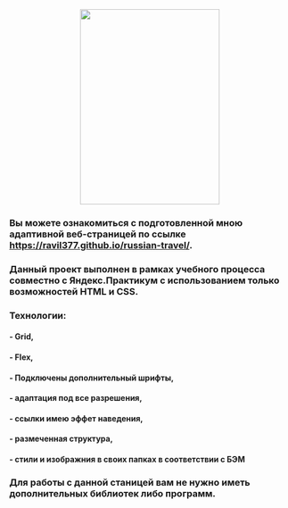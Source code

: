 <center><img src="https://github.com/Ravil377/russian-travel/blob/master/assets/russian_travel.gif" width="250" height="350"></center>

### Вы можете ознакомиться c подготовленной мною адаптивной веб-страницей по ссылке https://ravil377.github.io/russian-travel/.
### Данный проект выполнен в рамках учебного процесса совместно с Яндекс.Практикум с использованием только возможностей HTML и CSS.
### Технологии:
####  - Grid,
####  - Flex,
####  - Подключены дополнительный шрифты,
####  - адаптация под все разрешения,
####  - ссылки имею эффет наведения,
####  - размеченная структура,
####  - стили и изображния в своих папках в соответствии с БЭМ
### Для работы с данной станицей вам не нужно иметь дополнительных библиотек либо программ.
